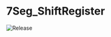 ﻿# 7Seg_ShiftRegister
 
 ![Release](https://img.shields.io/github/v/release/Ramonalvela/7Seg_ShiftRegister)
